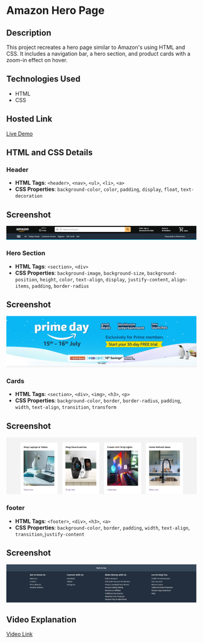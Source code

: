 # Amazon Hero Page

## Description
This project recreates a hero page similar to Amazon's using HTML and CSS. It includes a navigation bar, a hero section, and product cards with a zoom-in effect on hover.

## Technologies Used
- HTML
- CSS

## Hosted Link
[Live Demo](https://deepesh-pundir8898.github.io/Weekly_test-5/)

## HTML and CSS Details



### Header
- **HTML Tags**: `<header>`, `<nav>`, `<ul>`, `<li>`, `<a>`
- **CSS Properties**: `background-color`, `color`, `padding`, `display`, `float`, `text-decoration`
## Screenshot

![Screenshot](screenshots/Screenshot_1.png)


### Hero Section
- **HTML Tags**: `<section>`, `<div>`
- **CSS Properties**: `background-image`, `background-size`, `background-position`, `height`, `color`, `text-align`, `display`, `justify-content`, `align-items`, `padding`, `border-radius`

## Screenshot
![Screenshot](screenshots/Screenshot_2.png)

### Cards
- **HTML Tags**: `<section>`, `<div>`, `<img>`, `<h3>`, `<p>`
- **CSS Properties**: `background-color`, `border`, `border-radius`, `padding`, `width`, `text-align`, `transition`, `transform`

## Screenshot
![Screenshot](screenshots/Screenshot_3.png)


### footer
- **HTML Tags**: `<footer>`, `<div>`, `<h3>`, `<a>`
- **CSS Properties**: `background-color`, `border`,  `padding`, `width`, `text-align`, `transition`,`justify-content`

## Screenshot
![Screenshot](screenshots/Screenshot_4.png)

## Video Explanation
[Video Link](https://your-video-link.com)
